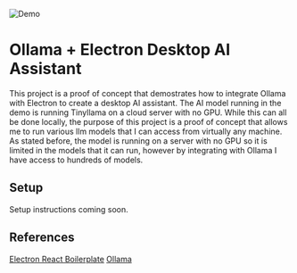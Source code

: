 ![Demo](./readme-assets/demo.gif)

# Ollama + Electron Desktop AI Assistant

This project is a proof of concept that demostrates how to integrate Ollama with Electron to create a desktop AI assistant. The AI model running in the demo is running Tinyllama on a cloud server with no GPU. While this can all be done locally, the purpose of this project is a proof of concept that allows me to run various llm models that I can access from virtually any machine. As stated before, the model is running on a server with no GPU so it is limited in the models that it can run, however by integrating with Ollama I have access to hundreds of models.

## Setup

Setup instructions coming soon.

## References

[Electron React Boilerplate](https://github.com/electron-react-boilerplate/electron-react-boilerplate)
[Ollama](https://github.com/ollama/ollama)